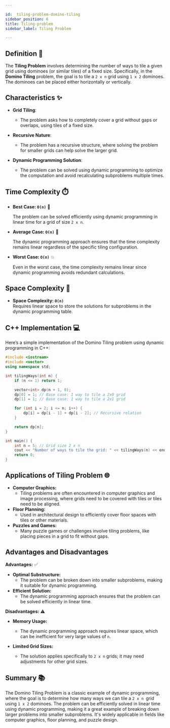 ```yaml
---

id:  tiling-problem-domino-tiling
sidebar_position: 6
title: Tiling-problem 
sidebar_label: Tiling Problem

---
```

## Definition 📖

The **Tiling Problem** involves determining the number of ways to tile a given grid using dominoes (or similar tiles) of a fixed size. Specifically, in the **Domino Tiling** problem, the goal is to tile a `2 x n` grid using `1 x 2` dominoes. The dominoes can be placed either horizontally or vertically.

## Characteristics ✨

- **Grid Tiling**:
  - The problem asks how to completely cover a grid without gaps or overlaps, using tiles of a fixed size.

- **Recursive Nature**:
  - The problem has a recursive structure, where solving the problem for smaller grids can help solve the larger grid.
  
- **Dynamic Programming Solution**:
  - The problem can be solved using dynamic programming to optimize the computation and avoid recalculating subproblems multiple times.

## Time Complexity ⏱️

- **Best Case: `O(n)`** 🌟
  
  The problem can be solved efficiently using dynamic programming in linear time for a grid of size `2 x n`.

- **Average Case: `O(n)`** 🔄
  
  The dynamic programming approach ensures that the time complexity remains linear regardless of the specific tiling configuration.

- **Worst Case: `O(n)`** 💥
  
  Even in the worst case, the time complexity remains linear since dynamic programming avoids redundant calculations.

## Space Complexity 💾

- **Space Complexity: `O(n)`**  
  Requires linear space to store the solutions for subproblems in the dynamic programming table.

## C++ Implementation 💻

Here’s a simple implementation of the Domino Tiling problem using dynamic programming in C++:

```cpp
#include <iostream>
#include <vector>
using namespace std;

int tilingWays(int n) {
    if (n <= 1) return 1;

    vector<int> dp(n + 1, 0);
    dp[0] = 1; // Base case: 1 way to tile a 2x0 grid
    dp[1] = 1; // Base case: 1 way to tile a 2x1 grid

    for (int i = 2; i <= n; i++) {
        dp[i] = dp[i - 1] + dp[i - 2]; // Recursive relation
    }

    return dp[n];
}

int main() {
    int n = 5; // Grid size 2 x n
    cout << "Number of ways to tile the grid: " << tilingWays(n) << endl;
    return 0;
}
```
## Applications of Tiling Problem 🌐

- **Computer Graphics:**
    - Tiling problems are often encountered in computer graphics and image processing, where grids need to be covered with tiles or tiles need to be aligned.
- **Floor Planning:**
    - Used in architectural design to efficiently cover floor spaces with tiles or other materials.
- **Puzzles and Games:**
    - Many puzzle games or challenges involve tiling problems, like placing pieces in a grid to fit without gaps.
  
## Advantages and Disadvantages

**Advantages:** ✅

- **Optimal Substructure:**
    - The problem can be broken down into smaller subproblems, making it suitable for dynamic programming.
- **Efficient Solution:**
    - The dynamic programming approach ensures that the problem can be solved efficiently in linear time.
  
**Disadvantages:** ⚠️

- **Memory Usage:**

    - The dynamic programming approach requires linear space, which can be inefficient for very large values of `n`.

- **Limited Grid Sizes:**

    - The solution applies specifically to `2 x n` grids; it may need adjustments for other grid sizes.

## Summary 📚
The Domino Tiling Problem is a classic example of dynamic programming, where the goal is to determine how many ways we can tile a `2 x n `grid using `1 x 2` dominoes. 
The problem can be efficiently solved in linear time using dynamic programming, making it a great example of breaking down larger problems into smaller subproblems. 
It's widely applicable in fields like computer graphics, floor planning, and puzzle design.
